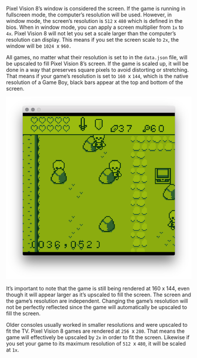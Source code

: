 Pixel Vision 8’s window is considered the screen. If the game is running in fullscreen mode, the computer’s resolution will be used. However, in window mode, the screen’s resolution is `512` x `480` which is defined in the bios. When in window mode, you can apply a screen multiplier from `1x` to `4x`. Pixel Vision 8 will not let you set a scale larger than the computer’s resolution can display. This means if you set the screen scale to `2x`, the window will be `1024 `x `960.`

All games, no matter what their resolution is set to in the `data.json` file, will be upscaled to fill Pixel Vision 8’s screen. If the game is scaled up, it will be done in a way that preserves square pixels to avoid distorting or stretching. That means if your game’s resolution is set to `160 `x `144`, which is the native resolution of a Game Boy, black bars appear at the top and bottom of the screen.

![image alt text](images/TheScreen_image_0.png)

It’s important to note that the game is still being rendered at 160 x 144, even though it will appear larger as it’s upscaled to fill the screen. The screen and the game’s resolution are independent. Changing the game’s resolution will not be perfectly reflected since the game will automatically be upscaled to fill the screen.

Older consoles usually worked in smaller resolutions and were upscaled to fit the TV. Pixel Vision 8 games are rendered at `256 `x `280`. That means the game will effectively be upscaled by `2x` in order to fit the screen. Likewise if you set your game to its maximum resolution of `512 `x `480`, it will be scaled at `1x`.


